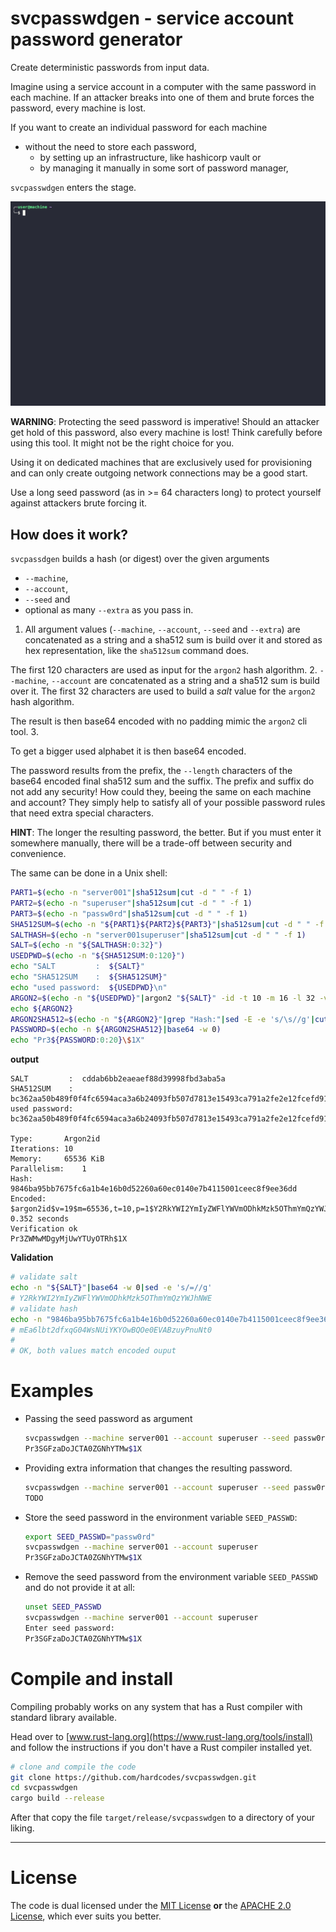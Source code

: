 # svcpasswdgen -  service account password generator

Create deterministic passwords from input data.

Imagine using a service account in a computer with the same password in each machine. If an attacker breaks into one of them and brute forces the password, every machine is lost.

If you want to create an individual password for each machine

- without the need to store each password,
  - by setting up an infrastructure, like hashicorp vault or
  - by managing it manually in some sort of password manager,

`svcpasswdgen` enters the stage.

![](./docs/gfx/svcpasswdgen.gif)

**WARNING**: Protecting the seed password is imperative! Should an attacker get hold of this password, also every machine is lost! Think carefully before using this tool. It might not be the right choice for you.

Using it on dedicated machines that are exclusively used for provisioning and can only create outgoing network connections may be a good start.

Use a long seed password (as in >= 64 characters long) to protect yourself against attackers brute forcing it.


## How does it work?

`svcpassdgen` builds a hash (or digest) over the given arguments

- `--machine`,
- `--account`,
- `--seed` and
- optional as many `--extra` as you pass in.


1. All argument values (`--machine`, `--account`, `--seed` and `--extra`) are concatenated as a string and a sha512 sum is build over it and stored as hex representation, like the `sha512sum` command does.

  The first 120 characters are used as input for the `argon2` hash algorithm.
2. `--machine`, `--account` are concatenated as a string and a sha512 sum is build over it. The first 32 characters are used to build a *salt* value for the `argon2` hash algorithm.

  The result is then base64 encoded with no padding mimic the `argon2` cli tool.
3. 

 To get a bigger used alphabet it is then base64 encoded.

The password results from the prefix, the `--length` characters of the base64 encoded final sha512 sum and the suffix. The prefix and suffix do not add any security! How could they, beeing the same on each machine and account? They simply help to satisfy all of your possible password rules that need extra special characters.

**HINT**: The longer the resulting password, the better. But if you must enter it somewhere manually, there will be a trade-off between security and convenience.

The same can be done in a Unix shell:

```bash
PART1=$(echo -n "server001"|sha512sum|cut -d " " -f 1)
PART2=$(echo -n "superuser"|sha512sum|cut -d " " -f 1)
PART3=$(echo -n "passw0rd"|sha512sum|cut -d " " -f 1)
SHA512SUM=$(echo -n "${PART1}${PART2}${PART3}"|sha512sum|cut -d " " -f 1)
SALTHASH=$(echo -n "server001superuser"|sha512sum|cut -d " " -f 1)
SALT=$(echo -n "${SALTHASH:0:32}")
USEDPWD=$(echo -n "${SHA512SUM:0:120}")
echo "SALT         :  ${SALT}"
echo "SHA512SUM    :  ${SHA512SUM}"
echo "used password:  ${USEDPWD}\n"
ARGON2=$(echo -n "${USEDPWD}"|argon2 "${SALT}" -id -t 10 -m 16 -l 32 -v 13)
echo ${ARGON2}
ARGON2SHA512=$(echo -n "${ARGON2}"|grep "Hash:"|sed -E -e 's/\s//g'|cut -d ":" -f 2|xxd -r -p|base64 -w 0|sed -e 's/=//g'|sha512sum|cut -d " " -f 1)
PASSWORD=$(echo -n ${ARGON2SHA512}|base64 -w 0)
echo "Pr3${PASSWORD:0:20}\$1X"
```

**output**

```
SALT         :  cddab6bb2eaeaef88d39998fbd3aba5a
SHA512SUM    :  bc362aa50b489f0f4fc6594aca3a6b24093fb507d7813e15493ca791a2fe2e12fcefd91fa15a5149884d30e3b0a6aebd734d55a7a12559b66aa93f3a675fa71d
used password:  bc362aa50b489f0f4fc6594aca3a6b24093fb507d7813e15493ca791a2fe2e12fcefd91fa15a5149884d30e3b0a6aebd734d55a7a12559b66aa93f3a

Type:		Argon2id
Iterations:	10
Memory:		65536 KiB
Parallelism:	1
Hash:		9846ba95bb7675fc6a1b4e16b0d52260a60ec0140e7b4115001ceec8f9ee36dd
Encoded:	$argon2id$v=19$m=65536,t=10,p=1$Y2RkYWI2YmIyZWFlYWVmODhkMzk5OThmYmQzYWJhNWE$mEa6lbt2dfxqG04WsNUiYKYOwBQOe0EVABzuyPnuNt0
0.352 seconds
Verification ok
Pr3ZWMwMDgyMjUwYTUyOTRh$1X
```


**Validation** 

```bash
# validate salt
echo -n "${SALT}"|base64 -w 0|sed -e 's/=//g'
# Y2RkYWI2YmIyZWFlYWVmODhkMzk5OThmYmQzYWJhNWE
# validate hash
echo -n "9846ba95bb7675fc6a1b4e16b0d52260a60ec0140e7b4115001ceec8f9ee36dd"|xxd -r -p|base64 -w 0|sed -e 's/=//g'
# mEa6lbt2dfxqG04WsNUiYKYOwBQOe0EVABzuyPnuNt0
#
# OK, both values match encoded ouput
```


# Examples

- Passing the seed password as argument

    ```bash
    svcpasswdgen --machine server001 --account superuser --seed passw0rd
    Pr3SGFzaDoJCTA0ZGNhYTMw$1X
    ```
- Providing extra information that changes the resulting password.

    ```bash
    svcpasswdgen --machine server001 --account superuser --seed passw0rd --extra rack-042
    TODO
    ```
- Store the seed password in the environment variable `SEED_PASSWD`:

    ```bash
    export SEED_PASSWD="passw0rd"
    svcpasswdgen --machine server001 --account superuser
    Pr3SGFzaDoJCTA0ZGNhYTMw$1X
    ```
- Remove the seed password from the environment variable `SEED_PASSWD` and do not provide it at all:

    ```bash
    unset SEED_PASSWD
    svcpasswdgen --machine server001 --account superuser
    Enter seed password:
    Pr3SGFzaDoJCTA0ZGNhYTMw$1X
    ```


# Compile and install

Compiling probably works on any system that has a Rust compiler with standard library available.

Head over to [www.rust-lang.org](https://www.rust-lang.org/tools/install) and follow the instructions if you don't have a Rust compiler installed yet.

```bash
# clone and compile the code
git clone https://github.com/hardcodes/svcpasswdgen.git
cd svcpasswdgen
cargo build --release
```

After that copy the file `target/release/svcpasswdgen` to a directory of your liking.

------

# License

The code is dual licensed under the [MIT License](./LICENSE-MIT) **or** the [APACHE 2.0 License](http://www.apache.org/licenses/LICENSE-2.0), which ever suits you better.

